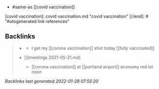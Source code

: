 - #same-as [[covid vaccination]]

[//begin]: # "Autogenerated link references for markdown compatibility"
[covid vaccination]: covid vaccination.md "covid vaccination"
[//end]: # "Autogenerated link references"

## Backlinks

> - [](2021-05-21.md)
>   - I get my [[corona vaccination]] shot today [[fully vaccinated]]
>    
> - [](meetings 2021-05-21.md)
>   - [[corona vaccination]] at [[portland airport]] economy red lot noon

_Backlinks last generated 2022-01-28 07:55:20_
